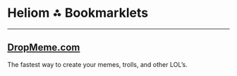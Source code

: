 # Heliom ⁂ Bookmarklets
***

## [DropMeme.com](http://dropmeme.com)
The fastest way to create your memes, trolls, and other LOL’s.
